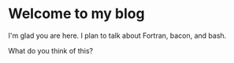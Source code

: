 # Welcome to my blog

I'm glad you are here. I plan to talk about Fortran, bacon, and bash.

What do you think of this?
